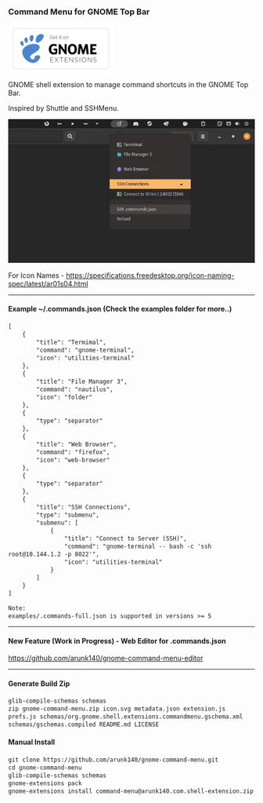 ### Command Menu for GNOME Top Bar

[<img src="https://raw.githubusercontent.com/andyholmes/gnome-shell-extensions-badge/master/get-it-on-ego.svg?sanitize=true" alt="Get it on GNOME Extensions" height="100" align="middle">][ego] 

[ego]: https://extensions.gnome.org/extension/4850/command-menu/

GNOME shell extension to manage command shortcuts in the GNOME Top Bar.

Inspired by Shuttle and SSHMenu.

![Command Menu Example Screenshot](Screenshot-Example.png "Command Menu Example Screenshot")

For Icon Names - https://specifications.freedesktop.org/icon-naming-spec/latest/ar01s04.html

---

#### Example ~/.commands.json (Check the examples folder for more..)

```
[
    {
        "title": "Termimal",
        "command": "gnome-terminal",
        "icon": "utilities-terminal"
    },
    {
        "title": "File Manager 3",
        "command": "nautilus",
        "icon": "folder"
    },
    {
        "type": "separator"
    },
    {
        "title": "Web Browser",
        "command": "firefox",
        "icon": "web-browser"
    },
    {
        "type": "separator"
    },
    {
        "title": "SSH Connections",
        "type": "submenu",
        "submenu": [
            {
                "title": "Connect to Server (SSH)",
                "command": "gnome-terminal -- bash -c 'ssh root@10.144.1.2 -p 8022'",
                "icon": "utilities-terminal"
            }
        ]
    }
]
```

```
Note:
examples/.commands-full.json is supported in versions >= 5
```

---

#### New Feature (Work in Progress) - Web Editor for .commands.json 

https://github.com/arunk140/gnome-command-menu-editor

---

#### Generate Build Zip

```
glib-compile-schemas schemas
zip gnome-command-menu.zip icon.svg metadata.json extension.js prefs.js schemas/org.gnome.shell.extensions.commandmenu.gschema.xml schemas/gschemas.compiled README.md LICENSE
```

#### Manual Install

```
git clone https://github.com/arunk140/gnome-command-menu.git
cd gnome-command-menu
glib-compile-schemas schemas
gnome-extensions pack
gnome-extensions install command-menu@arunk140.com.shell-extension.zip
```
